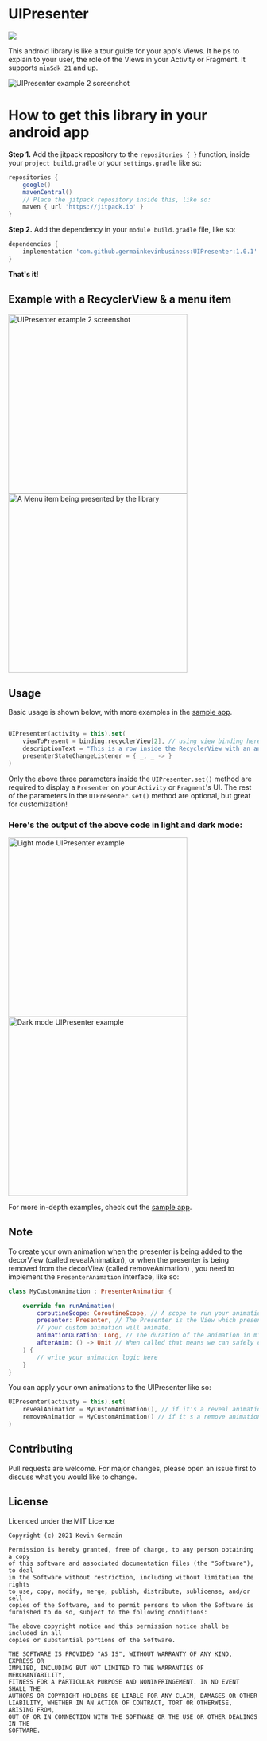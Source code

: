 # UIPresenter

[![](https://jitpack.io/v/germainkevinbusiness/UIPresenter.svg)](https://jitpack.io/#germainkevinbusiness/UIPresenter)

This android library is like a tour guide for your app's Views. It helps to explain to your user,
the role of the Views in your Activity or Fragment. It supports ```minSdk 21``` and up.

<img src="/screenshots/device-2021-12-17-140025.png" alt="UIPresenter example 2 screenshot"/>

# How to get this library in your android app

**Step 1.** Add the jitpack repository to the ``repositories { }``  function, inside
your ``project build.gradle`` or your ``settings.gradle`` like so:

```groovy
repositories {
    google()
    mavenCentral()
    // Place the jitpack repository inside this, like so:
    maven { url 'https://jitpack.io' }
}
```

**Step 2.** Add the dependency in your ``` module build.gradle ``` file, like so:

```groovy
dependencies {
    implementation 'com.github.germainkevinbusiness:UIPresenter:1.0.1'
}
```

**That's it!**

## Example with a RecyclerView & a menu item

<div>
<img src="/screenshots/device-2021-12-17-135021.png" alt="UIPresenter example 2 screenshot" width="360" />
<img src="/screenshots/device-2021-12-17-135123.png" alt="A Menu item being presented by the library" width="360" />
</div>

## Usage

Basic usage is shown below, with more examples in the
[sample app](https://github.com/germainkevinbusiness/UIPresenter/tree/master/sample).

```kotlin

UIPresenter(activity = this).set(
    viewToPresent = binding.recyclerView[2], // using view binding here
    descriptionText = "This is a row inside the RecyclerView with an animal image and name",
    presenterStateChangeListener = { _, _ -> }
)
```

Only the above three parameters inside the ```UIPresenter.set()``` method are required to display
a ```Presenter``` on your ```Activity``` or ```Fragment```'s UI. The rest of the parameters in
the ```UIPresenter.set()``` method are optional, but great for customization!

### Here's the output of the above code in light and dark mode:

<div>
<img src="/screenshots/device-2021-12-15-181310.png" alt="Light mode UIPresenter example" width="360" />
<img src="/screenshots/device-2021-12-15-181210.png" alt="Dark mode UIPresenter example" width="360" />
</div>

For more in-depth examples, check out
the [sample app](https://github.com/germainkevinbusiness/UIPresenter/tree/master/sample).

## Note

To create your own animation when the presenter is being added to the decorView (called
revealAnimation), or when the presenter is being removed from the decorView (called removeAnimation)
, you need to implement the ```PresenterAnimation``` interface, like so:

````kotlin
class MyCustomAnimation : PresenterAnimation {

    override fun runAnimation(
        coroutineScope: CoroutineScope, // A scope to run your animation in, if you want
        presenter: Presenter, // The Presenter is the View which presents your UI and the View that
        // your custom animation will animate.
        animationDuration: Long, // The duration of the animation in milliseconds
        afterAnim: () -> Unit // When called that means we can safely consider this animation to be done
    ) {
        // write your animation logic here
    }
}
````

You can apply your own animations to the UIPresenter like so:

```kotlin
UIPresenter(activity = this).set(
    revealAnimation = MyCustomAnimation(), // if it's a reveal animation
    removeAnimation = MyCustomAnimation() // if it's a remove animation
)
```

## Contributing

Pull requests are welcome. For major changes, please open an issue first to discuss what you would
like to change.

## License

Licenced under the MIT Licence

```
Copyright (c) 2021 Kevin Germain

Permission is hereby granted, free of charge, to any person obtaining a copy
of this software and associated documentation files (the "Software"), to deal
in the Software without restriction, including without limitation the rights
to use, copy, modify, merge, publish, distribute, sublicense, and/or sell
copies of the Software, and to permit persons to whom the Software is
furnished to do so, subject to the following conditions:

The above copyright notice and this permission notice shall be included in all
copies or substantial portions of the Software.

THE SOFTWARE IS PROVIDED "AS IS", WITHOUT WARRANTY OF ANY KIND, EXPRESS OR
IMPLIED, INCLUDING BUT NOT LIMITED TO THE WARRANTIES OF MERCHANTABILITY,
FITNESS FOR A PARTICULAR PURPOSE AND NONINFRINGEMENT. IN NO EVENT SHALL THE
AUTHORS OR COPYRIGHT HOLDERS BE LIABLE FOR ANY CLAIM, DAMAGES OR OTHER
LIABILITY, WHETHER IN AN ACTION OF CONTRACT, TORT OR OTHERWISE, ARISING FROM,
OUT OF OR IN CONNECTION WITH THE SOFTWARE OR THE USE OR OTHER DEALINGS IN THE
SOFTWARE.
```
